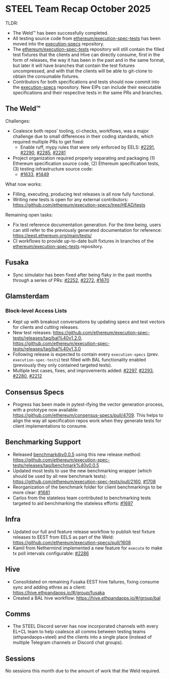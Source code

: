 # STEEL Team Recap October 2025

TLDR:

- The Weld™ has been successfully completed.
- All testing source code from [ethereum/execution-spec-tests](https://github.com/ethereum/execution-spec-tests) has been moved into the [execution-specs](https://github.com/ethereum/execution-specs) repository.
- The [ethereum/execution-spec-tests](https://github.com/ethereum/execution-spec-tests) repository will still contain the filled test fixtures that the clients and Hive can directly consume, first in the form of releases, the way it has been in the past and in the same format, but later it will have branches that contain the test fixtures uncompressed, and with that the clients will be able to git-clone to obtain the consumable fixtures.
- Contributors for both specifications and tests should now commit into the [execution-specs](https://github.com/ethereum/execution-specs) repository. New EIPs can include their executable specifications and their respective tests in the same PRs and branches.

## The Weld™

Challenges:
- Coalesce both repos' tooling, ci-checks, workflows, was a major challenge due to small differences in their coding standards, which required multiple PRs to get fixed:
  - Enable ruff, mypy rules that were only enforced by EELS: [#2291](https://github.com/ethereum/execution-spec-tests/pull/2291), [#2290](https://github.com/ethereum/execution-spec-tests/pull/2290), [#2285](https://github.com/ethereum/execution-spec-tests/pull/2285), [#2281](https://github.com/ethereum/execution-spec-tests/pull/2281)
- Project organization required properly separating and packaging (1) Ethereum specification source code, (2) Ethereum specification tests, (3) testing infrastructure source code:
  - [#1633](https://github.com/ethereum/execution-specs/pull/1633), [#1449](https://github.com/ethereum/execution-specs/pull/1449)

What now works:
- Filling, executing, producing test releases is all now fully functional.
- Writing new tests is open for any external contributors: https://github.com/ethereum/execution-specs/tree/HEAD/tests

Remaining open tasks:
- Fix test reference documentation generation. For the time being, users can still refer to the previously generated documentation for reference: https://eest.ethereum.org/main/tests/
- CI workflows to provide up-to-date built fixtures in branches of the [ethereum/execution-spec-tests](https://github.com/ethereum/execution-spec-tests) repository.

## Fusaka

- Sync simulator has been fixed after being flaky in the past months through a series of PRs: [#2252](https://github.com/ethereum/execution-spec-tests/pull/2252), [#2272](https://github.com/ethereum/execution-spec-tests/pull/2272), [#1670](https://github.com/ethereum/execution-specs/pull/1670)

## Glamsterdam

### Block-level Access Lists
- Kept up with breakout conversations by updating specs and test vectors for clients and cutting releases.
- New test releases: https://github.com/ethereum/execution-spec-tests/releases/tag/bal%40v1.2.0, https://github.com/ethereum/execution-spec-tests/releases/tag/bal%40v1.3.0
- Following release is expected to contain every `execution-specs` (prev. `execution-spec-tests`) test filled with BAL functionality enabled (previously they only contained targeted tests).
- Multiple test cases, fixes, and improvements added: [#2297](https://github.com/ethereum/execution-spec-tests/pull/2297), [#2293](https://github.com/ethereum/execution-spec-tests/pull/2293), [#2280](https://github.com/ethereum/execution-spec-tests/pull/2280), [#2212](https://github.com/ethereum/execution-spec-tests/pull/2212)

## Consensus Specs

- Progress has been made in pytest-ifying the vector generation process, with a prototype now available: https://github.com/ethereum/consensus-specs/pull/4709. This helps to align the way all specification repos work when they generate tests for client implementations to consume.

## Benchmarking Support

- Released benchmark@v0.0.5 using this new release method: https://github.com/ethereum/execution-spec-tests/releases/tag/benchmark%40v0.0.5
- Updated most tests to use the new benchmarking wrapper (which should be used by all new benchmark tests): https://github.com/ethereum/execution-spec-tests/pull/2160, [#1708](https://github.com/ethereum/execution-specs/pull/1708)
- Reorganization of the benchmark folder for client benchmarkings to be more clear: [#1681](https://github.com/ethereum/execution-specs/pull/1681)
- Carlos from the stateless team contributed to benchmarking tests targeted to aid benchmarking the stateless efforts: [#1697](https://github.com/ethereum/execution-specs/pull/1697)

## Infra

- Updated our full and feature release workflow to publish test fixture releases to EEST from EELS as part of the Weld: https://github.com/ethereum/execution-specs/pull/1608
- Kamil from Nethermind implemented a new feature for `execute` to make tx poll intervals configurable: [#2286](https://github.com/ethereum/execution-spec-tests/pull/2286)

## Hive

- Consolidated on remaining Fusaka EEST hive failures, fixing consume sync and adding ethrex as a client: https://hive.ethpandaops.io/#/group/fusaka
- Created a BAL hive workflow: https://hive.ethpandaops.io/#/group/bal

## Comms

- The STEEL Discord server has now incorporated channels with every EL+CL team to help coalesce all comms between testing teams (ethpandaops+steel) and the clients into a single place (instead of multiple Telegram channels or Discord chat groups).

## Sessions

No sessions this month due to the amount of work that the Weld required.
